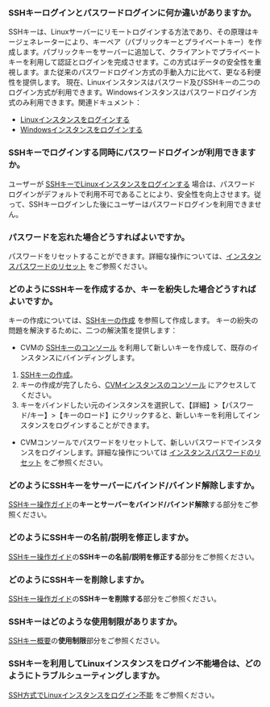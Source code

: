 ### SSHキーログインとパスワードログインに何か違いがありますか。
SSHキーは、Linuxサーバーにリモートログインする方法であり、その原理はキージェネレーターにより、キーペア（パブリックキーとプライベートキー）を作成します。パブリックキーをサーバーに追加して、クライアントでプライベートキーを利用して認証とログインを完成させます。この方式はデータの安全性を重視します。また従来のパスワードログイン方式の手動入力に比べて、更なる利便性を提供します。
現在、Linuxインスタンスはパスワード及びSSHキーの二つのログイン方式が利用できます。Windowsインスタンスはパスワードログイン方式のみ利用できます。関連ドキュメント：
- [Linuxインスタンスをログインする](https://cloud.tencent.com/document/product/213/16515)
- [Windowsインスタンスをログインする](https://cloud.tencent.com/document/product/213/35697)

### SSHキーでログインする同時にパスワードログインが利用できますか。
ユーザーが [SSHキーでLinuxインスタンスをログインする](https://cloud.tencent.com/document/product/213/35700) 場合は、パスワードログインがデフォルトで利用不可であることにより、安全性を向上させます。従って、SSHキーログインした後にユーザーはパスワードログインを利用できません。

### パスワードを忘れた場合どうすればよいですか。
パスワードをリセットすることができます。詳細な操作については、[インスタンスパスワードのリセット](https://intl.cloud.tencent.com/document/product/213/16566) をご参照ください。

### どのようにSSHキーを作成するか、キーを紛失した場合どうすればよいですか。
キーの作成については、[SSHキーの作成](https://intl.cloud.tencent.com/document/product/213/16691) を参照して作成します。
キーの紛失の問題を解決するために、二つの解決策を提供します：
 - CVMの [SSHキーのコンソール](https://console.cloud.tencent.com/cvm/sshkey) を利用して新しいキーを作成して、既存のインスタンスにバインディングします。
  1. [SSHキーの作成](https://intl.cloud.tencent.com/document/product/213/16691)。
  2. キーの作成が完了したら、[CVMインスタンスのコンソール](https://console.cloud.tencent.com/cvm) にアクセスしてください。
  3. キーをバインドしたい元のインスタンスを選択して、【詳細】>【パスワード/キー】>【キーのロード】にクリックすると、新しいキーを利用してインスタンスをログインすることができます。
 - CVMコンソールでパスワードをリセットして、新しいパスワードでインスタンスをログインします。詳細な操作については [インスタンスパスワードのリセット](https://intl.cloud.tencent.com/document/product/213/16566) をご参照ください。

### どのようにSSHキーをサーバーにバインド/バインド解除しますか。

[SSHキー操作ガイド](https://intl.intl.intl.cloud.tencent.com/document/product/213/16691)の**キーとサーバーをバインド/バインド解除**する部分をご参照ください。

### どのようにSSHキーの名前/説明を修正しますか。

[SSHキー操作ガイド](https://intl.intl.intl.cloud.tencent.com/document/product/213/16691)の**SSHキーの名前/説明を修正する**部分をご参照ください。

### どのようにSSHキーを削除しますか。

[SSHキー操作ガイド](https://intl.intl.intl.cloud.tencent.com/document/product/213/16691)の**SSHキーを削除する**部分をご参照ください。

### SSHキーはどのような使用制限がありますか。

[SSHキー概要](https://intl.cloud.tencent.com/document/product/213/6092)の**使用制限**部分をご参照ください。

### SSHキーを利用してLinuxインスタンスをログイン不能場合は、どのようにトラブルシューティングしますか。

[SSH方式でLinuxインスタンスをログイン不能](https://cloud.tencent.com/document/product/213/37925) をご参照ください。
